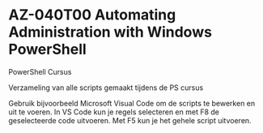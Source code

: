 # AZ-040T00 Automating Administration with Windows PowerShell
PowerShell Cursus

Verzameling van alle scripts gemaakt tijdens de PS cursus

Gebruik bijvoorbeeld Microsoft Visual Code om de scripts te bewerken en uit te voeren.
In VS Code kun je regels selecteren en met F8 de geselecteerde code uitvoeren.
Met F5 kun je het gehele script uitvoeren.
